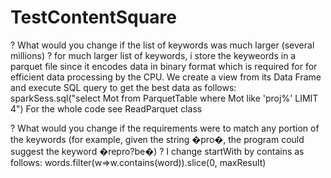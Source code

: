 # TestContentSquare
? What would you change if the list of keywords was much larger (several millions) ?
for much larger list of keywords, i store the keyweords in a parquet file since it encodes data in binary format which is required for
for efficient data processing by the CPU.
We create a view from its Data Frame and execute SQL query to get the best data as follows:
sparkSess.sql("select Mot from ParquetTable where Mot like 'proj%' LIMIT 4")
For the whole code see ReadParquet class

? What would you change if the requirements were to match any portion of the
keywords (for example, given the string �pro�, the program could suggest the
keyword �repro?be�) ?
I change startWith by contains as follows:
words.filter(w=>w.contains(word)).slice(0, maxResult)
